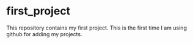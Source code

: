 # first_project
This repository contains my first project.
This is the first time I am using github for adding my projects.
